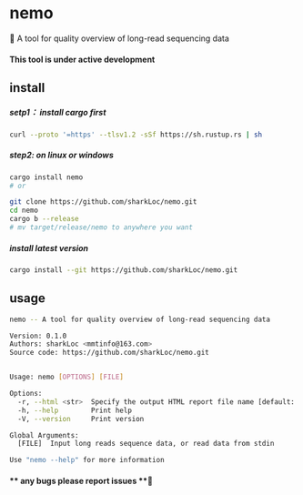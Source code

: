 # nemo
🦀 A tool for quality overview of long-read sequencing data

#### **This tool is under active development**

## install
##### setp1： install cargo first 
```bash
curl --proto '=https' --tlsv1.2 -sSf https://sh.rustup.rs | sh
```

##### step2:  on linux or windows
```bash
cargo install nemo
# or

git clone https://github.com/sharkLoc/nemo.git
cd nemo
cargo b --release
# mv target/release/nemo to anywhere you want 
```
##### install latest version

```bash
cargo install --git https://github.com/sharkLoc/nemo.git
```

## usage

```bash
nemo -- A tool for quality overview of long-read sequencing data

Version: 0.1.0
Authors: sharkLoc <mmtinfo@163.com>
Source code: https://github.com/sharkLoc/nemo.git


Usage: nemo [OPTIONS] [FILE]

Options:
  -r, --html <str>  Specify the output HTML report file name [default: report.html]
  -h, --help        Print help
  -V, --version     Print version

Global Arguments:
  [FILE]  Input long reads sequence data, or read data from stdin

Use "nemo --help" for more information
```

#### ** any bugs please report issues **💖
